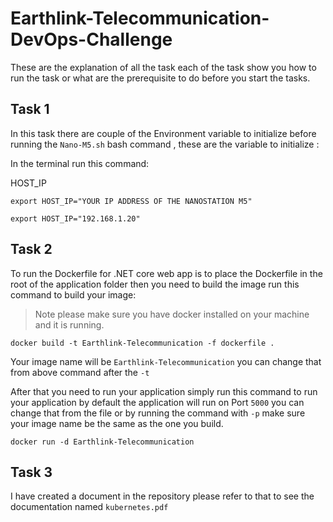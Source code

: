 # Earthlink-Telecommunication-DevOps-Challenge
These are the explanation of all the task each of the task show you how to run the task or what are the prerequisite to do before you start the tasks.
## Task 1
In this task there are couple of the Environment variable to initialize before running the `Nano-M5.sh` bash command , these are the variable to initialize :

In the terminal run this command:

HOST_IP
```
export HOST_IP="YOUR IP ADDRESS OF THE NANOSTATION M5" 

export HOST_IP="192.168.1.20" 
```



## Task 2
To run the Dockerfile for .NET core web app is to place the Dockerfile in the root of the application folder then you need to build the image run this command to build your image:

> Note please make sure you have docker installed on your machine and it is running.

```
docker build -t Earthlink-Telecommunication -f dockerfile .
```
Your image name will be `Earthlink-Telecommunication` you can change that from above command after the `-t`

After that you need to run your application simply run this command to run your application by default the application will run on Port `5000` you can change that from the file or by running the command with `-p` make sure your image name be the same as the one you build.
```
docker run -d Earthlink-Telecommunication
```

## Task 3
I have created a document in the repository please refer to that to see the documentation named `kubernetes.pdf`
